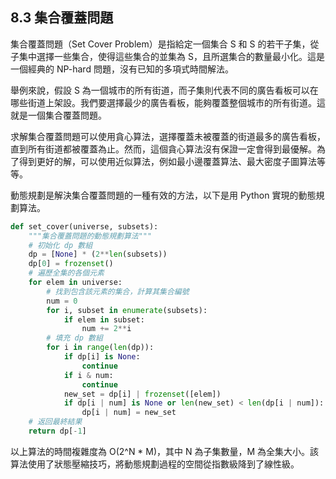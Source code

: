 ## 8.3 集合覆蓋問題

集合覆蓋問題（Set Cover Problem）是指給定一個集合 S 和 S 的若干子集，從子集中選擇一些集合，使得這些集合的並集為 S，且所選集合的數量最小化。這是一個經典的 NP-hard 問題，沒有已知的多項式時間解法。

舉例來說，假設 S 為一個城市的所有街道，而子集則代表不同的廣告看板可以在哪些街道上架設。我們要選擇最少的廣告看板，能夠覆蓋整個城市的所有街道。這就是一個集合覆蓋問題。

求解集合覆蓋問題可以使用貪心算法，選擇覆蓋未被覆蓋的街道最多的廣告看板，直到所有街道都被覆蓋為止。然而，這個貪心算法沒有保證一定會得到最優解。為了得到更好的解，可以使用近似算法，例如最小邊覆蓋算法、最大密度子圖算法等等。


動態規劃是解決集合覆蓋問題的一種有效的方法，以下是用 Python 實現的動態規劃算法。

```py
def set_cover(universe, subsets):
    """集合覆蓋問題的動態規劃算法"""
    # 初始化 dp 數組
    dp = [None] * (2**len(subsets))
    dp[0] = frozenset()
    # 遍歷全集的各個元素
    for elem in universe:
        # 找到包含該元素的集合，計算其集合編號
        num = 0
        for i, subset in enumerate(subsets):
            if elem in subset:
                num += 2**i
        # 填充 dp 數組
        for i in range(len(dp)):
            if dp[i] is None:
                continue
            if i & num:
                continue
            new_set = dp[i] | frozenset([elem])
            if dp[i | num] is None or len(new_set) < len(dp[i | num]):
                dp[i | num] = new_set
    # 返回最終結果
    return dp[-1]
```

以上算法的時間複雜度為 O(2^N * M)，其中 N 為子集數量，M 為全集大小。該算法使用了狀態壓縮技巧，將動態規劃過程的空間從指數級降到了線性級。